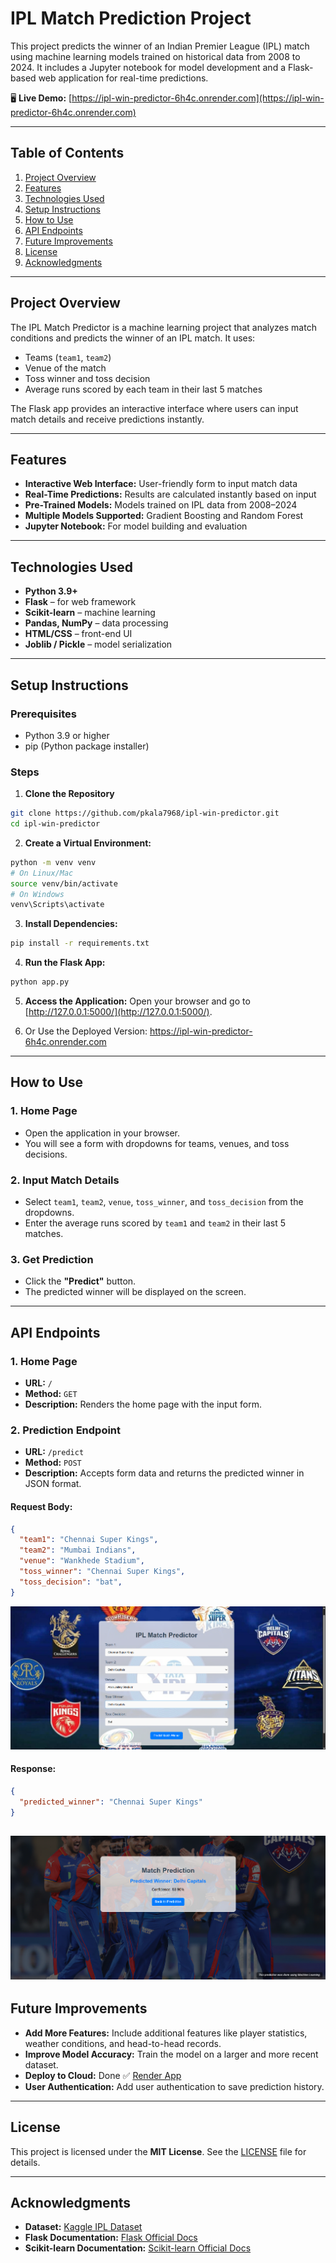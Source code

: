 # IPL Match Prediction Project

This project predicts the winner of an Indian Premier League (IPL) match using machine learning models trained on historical data from 2008 to 2024. It includes a Jupyter notebook for model development and a Flask-based web application for real-time predictions.

🖥️ **Live Demo:** [https://ipl-win-predictor-6h4c.onrender.com](https://ipl-win-predictor-6h4c.onrender.com)

---

## Table of Contents
1. [Project Overview](#project-overview)  
2. [Features](#features)  
3. [Technologies Used](#technologies-used)  
4. [Setup Instructions](#setup-instructions)  
5. [How to Use](#how-to-use)  
6. [API Endpoints](#api-endpoints)  
7. [Future Improvements](#future-improvements)  
8. [License](#license)  
9. [Acknowledgments](#acknowledgments)  

---

## Project Overview

The IPL Match Predictor is a machine learning project that analyzes match conditions and predicts the winner of an IPL match. It uses:
- Teams (`team1`, `team2`)
- Venue of the match
- Toss winner and toss decision
- Average runs scored by each team in their last 5 matches

The Flask app provides an interactive interface where users can input match details and receive predictions instantly.

---

## Features

- **Interactive Web Interface:** User-friendly form to input match data
- **Real-Time Predictions:** Results are calculated instantly based on input
- **Pre-Trained Models:** Models trained on IPL data from 2008–2024
- **Multiple Models Supported:** Gradient Boosting and Random Forest
- **Jupyter Notebook:** For model building and evaluation

---

## Technologies Used

- **Python 3.9+**
- **Flask** – for web framework  
- **Scikit-learn** – machine learning  
- **Pandas, NumPy** – data processing  
- **HTML/CSS** – front-end UI  
- **Joblib / Pickle** – model serialization

---

## Setup Instructions

### Prerequisites

- Python 3.9 or higher  
- pip (Python package installer)

### Steps

1. **Clone the Repository**
```bash
git clone https://github.com/pkala7968/ipl-win-predictor.git
cd ipl-win-predictor
```

2. **Create a Virtual Environment:**
```bash
python -m venv venv
# On Linux/Mac
source venv/bin/activate  
# On Windows
venv\Scripts\activate
```

3. **Install Dependencies:**
```bash
pip install -r requirements.txt
```

4. **Run the Flask App:**
```bash
python app.py
```

5. **Access the Application:**
Open your browser and go to [http://127.0.0.1:5000/](http://127.0.0.1:5000/).

6. Or Use the Deployed Version:
https://ipl-win-predictor-6h4c.onrender.com


---

## How to Use
### 1. Home Page
- Open the application in your browser.  
- You will see a form with dropdowns for teams, venues, and toss decisions.  

### 2. Input Match Details
- Select `team1`, `team2`, `venue`, `toss_winner`, and `toss_decision` from the dropdowns.  
- Enter the average runs scored by `team1` and `team2` in their last 5 matches.  

### 3. Get Prediction
- Click the **"Predict"** button.  
- The predicted winner will be displayed on the screen.  

---

## API Endpoints
### 1. Home Page
- **URL:** `/`  
- **Method:** `GET`  
- **Description:** Renders the home page with the input form.  

### 2. Prediction Endpoint
- **URL:** `/predict`  
- **Method:** `POST`  
- **Description:** Accepts form data and returns the predicted winner in JSON format.  

#### Request Body:
```json
{
  "team1": "Chennai Super Kings",
  "team2": "Mumbai Indians",
  "venue": "Wankhede Stadium",
  "toss_winner": "Chennai Super Kings",
  "toss_decision": "bat",
}
```
![Input Body](static\team_images\Input.png)

#### Response:
```json
{
  "predicted_winner": "Chennai Super Kings"
}
```
![Output](static\team_images\Output.png)
---

## Future Improvements
- **Add More Features:** Include additional features like player statistics, weather conditions, and head-to-head records.  
- **Improve Model Accuracy:** Train the model on a larger and more recent dataset.  
- **Deploy to Cloud:** Done ✅ [Render App](https://ipl-win-predictor-6h4c.onrender.com)
- **User Authentication:** Add user authentication to save prediction history.  

---

## License
This project is licensed under the **MIT License**. See the [LICENSE](LICENSE) file for details.

---

## Acknowledgments
- **Dataset:** [Kaggle IPL Dataset](https://www.kaggle.com/datasets/patrickb1912/ipl-complete-dataset-20082020) 
- **Flask Documentation:** [Flask Official Docs](https://flask.palletsprojects.com/)  
- **Scikit-learn Documentation:** [Scikit-learn Official Docs](https://scikit-learn.org/)  